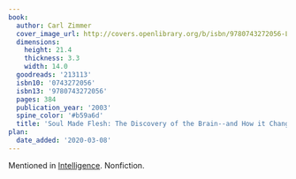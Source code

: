 ```yaml
---
book:
  author: Carl Zimmer
  cover_image_url: http://covers.openlibrary.org/b/isbn/9780743272056-L.jpg
  dimensions:
    height: 21.4
    thickness: 3.3
    width: 14.0
  goodreads: '213113'
  isbn10: '0743272056'
  isbn13: '9780743272056'
  pages: 384
  publication_year: '2003'
  spine_color: '#b59a6d'
  title: 'Soul Made Flesh: The Discovery of the Brain--and How it Changed the World'
plan:
  date_added: '2020-03-08'
---
```


Mentioned in [Intelligence](/reviews/2020/intelligence-a-very-short-introduction). Nonfiction.
